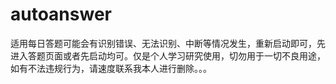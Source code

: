 # autoanswer
适用每日答题可能会有识别错误、无法识别、中断等情况发生，重新启动即可，先进入答题页面或者先启动均可。仅是个人学习研究使用，切勿用于一切不良用途，如有不法违规行为，请速度联系我本人进行删除。。。
